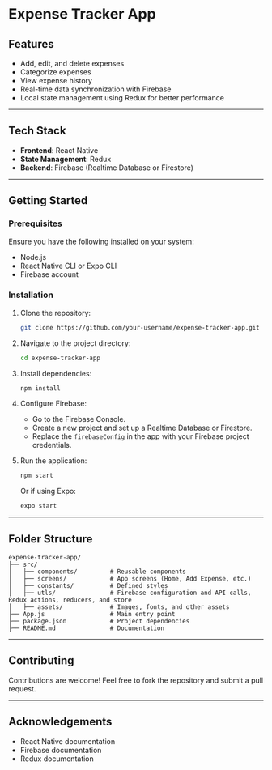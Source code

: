 # Expense Tracker App


## Features
- Add, edit, and delete expenses
- Categorize expenses
- View expense history
- Real-time data synchronization with Firebase
- Local state management using Redux for better performance

---

## Tech Stack
- **Frontend**: React Native
- **State Management**: Redux
- **Backend**: Firebase (Realtime Database or Firestore)

---

## Getting Started

### Prerequisites
Ensure you have the following installed on your system:
- Node.js
- React Native CLI or Expo CLI
- Firebase account

### Installation
1. Clone the repository:
   ```bash
   git clone https://github.com/your-username/expense-tracker-app.git
   ```
2. Navigate to the project directory:
   ```bash
   cd expense-tracker-app
   ```
3. Install dependencies:
   ```bash
   npm install
   ```

4. Configure Firebase:
   - Go to the Firebase Console.
   - Create a new project and set up a Realtime Database or Firestore.
   - Replace the `firebaseConfig` in the app with your Firebase project credentials.

5. Run the application:
   ```bash
   npm start
   ```
   Or if using Expo:
   ```bash
   expo start
   ```

---

## Folder Structure
```
expense-tracker-app/
├── src/
│   ├── components/         # Reusable components
│   ├── screens/            # App screens (Home, Add Expense, etc.)
│   ├── constants/          # Defined styles
│   ├── utls/               # Firebase configuration and API calls, Redux actions, reducers, and store
│   ├── assets/             # Images, fonts, and other assets
├── App.js                  # Main entry point
├── package.json            # Project dependencies
├── README.md               # Documentation
```

---

## Contributing
Contributions are welcome! Feel free to fork the repository and submit a pull request.


---

## Acknowledgements
- React Native documentation
- Firebase documentation
- Redux documentation
